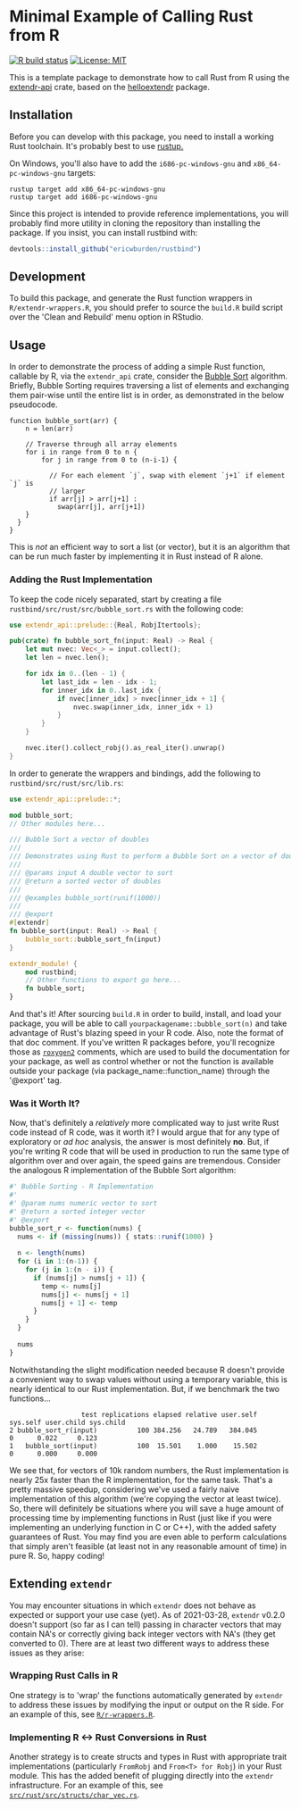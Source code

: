 # Minimal Example of Calling Rust from R

[![R build status](https://github.com/ericwburden/rustbind/workflows/R-CMD-check/badge.svg)](https://github.com/ericwburden/rustbind/actions)
[![License: MIT](https://img.shields.io/badge/License-MIT-yellow.svg)](https://opensource.org/licenses/MIT)

This is a template package to demonstrate how to call Rust from R using the [extendr-api](https://crates.io/crates/extendr-api) crate, based on the [helloextendr](https://github.com/extendr/helloextendr) package.


## Installation

Before you can develop with this package, you need to install a working Rust toolchain. It's probably best to use [rustup.](https://rustup.rs/)

On Windows, you'll also have to add the `i686-pc-windows-gnu` and `x86_64-pc-windows-gnu` targets:
```
rustup target add x86_64-pc-windows-gnu
rustup target add i686-pc-windows-gnu
```

Since this project is intended to provide reference implementations, you will probably find more utility in cloning the repository than installing the package. If you insist, you can install rustbind with:

``` r
devtools::install_github("ericwburden/rustbind")
```

## Development

To build this package, and generate the Rust function wrappers in `R/extendr-wrappers.R`, you should prefer to source the `build.R` build script over the 'Clean and Rebuild' menu option in RStudio.

## Usage

In order to demonstrate the process of adding a simple Rust function, callable by R, via the `extendr_api` crate, consider the [Bubble Sort](https://www.geeksforgeeks.org/bubble-sort/) algorithm. Briefly, Bubble Sorting requires traversing a list of elements and exchanging them pair-wise until the entire list is in order, as demonstrated in the below pseudocode. 

```
function bubble_sort(arr) {
    n = len(arr) 
  
    // Traverse through all array elements 
    for i in range from 0 to n {
        for j in range from 0 to (n-i-1) { 
        
          // For each element `j`, swap with element `j+1` if element `j` is
          // larger
          if arr[j] > arr[j+1] : 
            swap(arr[j], arr[j+1])
    }
  }
}
```

This is *not* an efficient way to sort a list (or vector), but it is an algorithm that can be run much faster by implementing it in Rust instead of R alone. 

### Adding the Rust Implementation

To keep the code nicely separated, start by creating a file `rustbind/src/rust/src/bubble_sort.rs` with the following code:

```rust
use extendr_api::prelude::{Real, RobjItertools};

pub(crate) fn bubble_sort_fn(input: Real) -> Real {
    let mut nvec: Vec<_> = input.collect();
    let len = nvec.len();

    for idx in 0..(len - 1) {
        let last_idx = len - idx - 1;
        for inner_idx in 0..last_idx {
            if nvec[inner_idx] > nvec[inner_idx + 1] {
                nvec.swap(inner_idx, inner_idx + 1)
            }
        }
    }

    nvec.iter().collect_robj().as_real_iter().unwrap()
}
```

In order to generate the wrappers and bindings, add the following to `rustbind/src/rust/src/lib.rs`:

```rust
use extendr_api::prelude::*;

mod bubble_sort;
// Other modules here...

/// Bubble Sort a vector of doubles
/// 
/// Demonstrates using Rust to perform a Bubble Sort on a vector of doubles
/// 
/// @params input A double vector to sort
/// @return a sorted vector of doubles
/// 
/// @examples bubble_sort(runif(1000))
/// 
/// @export
#[extendr]
fn bubble_sort(input: Real) -> Real {
    bubble_sort::bubble_sort_fn(input)
}

extendr_module! {
    mod rustbind;
    // Other functions to export go here...
    fn bubble_sort;
}
```

And that's it! After sourcing `build.R` in order to build, install, and load your package, you will be able to call `yourpackagename::bubble_sort(n)` and take advantage of Rust's blazing speed in your R code. Also, note the format of that doc comment. If you've written R packages before, you'll recognize those as [`roxygen2`](https://cran.r-project.org/web/packages/roxygen2/vignettes/roxygen2.html) comments, which are used to build the documentation for your package, as well as control whether or not the function is available outside your package (via package_name::function_name) through the '@export' tag.

### Was it Worth It?

Now, that's definitely a *relatively* more complicated way to just write Rust code instead of R code, was it worth it? I would argue that for any type of exploratory or *ad hoc* analysis, the answer is most definitely **no**. But, if you're writing R code that will be used in production to run the same type of algorithm over and over again, the speed gains are tremendous. Consider the analogous R implementation of the Bubble Sort algorithm:

```r
#' Bubble Sorting - R Implementation
#'
#' @param nums numeric vector to sort
#' @return a sorted integer vector
#' @export
bubble_sort_r <- function(nums) {
  nums <- if (missing(nums)) { stats::runif(1000) }
  
  n <- length(nums)
  for (i in 1:(n-1)) {
    for (j in 1:(n - i)) {
      if (nums[j] > nums[j + 1]) {
        temp <- nums[j]
        nums[j] <- nums[j + 1]
        nums[j + 1] <- temp
      }
    }
  }
  
  nums
}
```

Notwithstanding the slight modification needed because R doesn't provide a convenient way to swap values without using a temporary variable, this is nearly identical to our Rust implementation. But, if we benchmark the two functions...

```
                  test replications elapsed relative user.self sys.self user.child sys.child
2 bubble_sort_r(input)          100 384.256   24.789   384.045        0      0.022     0.123
1   bubble_sort(input)          100  15.501    1.000    15.502        0      0.000     0.000
```

We see that, for vectors of 10k random numbers, the Rust implementation is nearly 25x faster than the R implementation, for the same task. That's a pretty massive speedup, considering we've used a fairly naive implementation of this algorithm (we're copying the vector at least twice). So, there will definitely be situations where you will save a huge amount of processing time by implementing functions in Rust (just like if you were implementing an underlying function in C or C++), with the added safety guarantees of Rust. You may find you are even able to perform calculations that simply aren't feasible (at least not in any reasonable amount of time) in pure R. So, happy coding!

## Extending `extendr`

You may encounter situations in which `extendr` does not behave as expected or support your use case (yet). As of 2021-03-28, `extendr` v0.2.0 doesn't support (so far as I can tell) passing in character vectors that may contain NA's or correctly giving back integer vectors with NA's (they get converted to 0). There are at least two different ways to address these issues as they arise:

### Wrapping Rust Calls in R

One strategy is to 'wrap' the functions automatically generated by `extendr` to address these issues by modifying the input or output on the R side. For an example of this, see [`R/r-wrappers.R`](R/r-wrappers.R).

### Implementing R <-> Rust Conversions in Rust

Another strategy is to create structs and types in Rust with appropriate trait implementations (particularly `FromRobj` and `From<T> for Robj`) in your Rust module. This has the added benefit of plugging directly into the `extendr` infrastructure. For an example of this, see [`src/rust/src/structs/char_vec.rs`](src/rust/src/structs/char_vec.rs).
